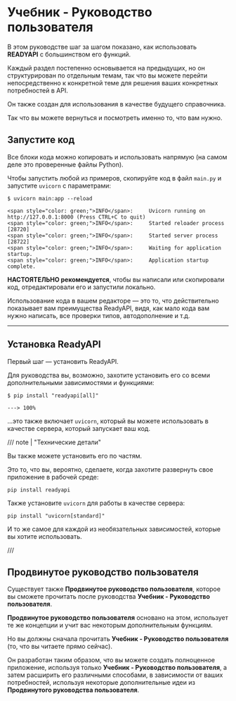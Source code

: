 # Учебник - Руководство пользователя

В этом руководстве шаг за шагом показано, как использовать **READYAPI** с большинством его функций.

Каждый раздел постепенно основывается на предыдущих, но он структурирован по отдельным темам, так что вы можете перейти непосредственно к конкретной теме для решения ваших конкретных потребностей в API.

Он также создан для использования в качестве будущего справочника.

Так что вы можете вернуться и посмотреть именно то, что вам нужно.

## Запустите код

Все блоки кода можно копировать и использовать напрямую (на самом деле это проверенные файлы Python).

Чтобы запустить любой из примеров, скопируйте код в файл `main.py` и запустите `uvicorn` с параметрами:

<div class="termy">

```console
$ uvicorn main:app --reload

<span style="color: green;">INFO</span>:     Uvicorn running on http://127.0.0.1:8000 (Press CTRL+C to quit)
<span style="color: green;">INFO</span>:     Started reloader process [28720]
<span style="color: green;">INFO</span>:     Started server process [28722]
<span style="color: green;">INFO</span>:     Waiting for application startup.
<span style="color: green;">INFO</span>:     Application startup complete.
```

</div>

**НАСТОЯТЕЛЬНО рекомендуется**, чтобы вы написали или скопировали код, отредактировали его и запустили локально.

Использование кода в вашем редакторе — это то, что действительно показывает вам преимущества ReadyAPI, видя, как мало кода вам нужно написать, все проверки типов, автодополнение и т.д.

---

## Установка ReadyAPI

Первый шаг — установить ReadyAPI.

Для руководства вы, возможно, захотите установить его со всеми дополнительными зависимостями и функциями:

<div class="termy">

```console
$ pip install "readyapi[all]"

---> 100%
```

</div>

...это также включает `uvicorn`, который вы можете использовать в качестве сервера, который запускает ваш код.

/// note | "Технические детали"

Вы также можете установить его по частям.

Это то, что вы, вероятно, сделаете, когда захотите развернуть свое приложение в рабочей среде:

```
pip install readyapi
```

Также установите `uvicorn` для работы в качестве сервера:

```
pip install "uvicorn[standard]"
```

И то же самое для каждой из необязательных зависимостей, которые вы хотите использовать.

///

## Продвинутое руководство пользователя

Существует также **Продвинутое руководство пользователя**, которое вы сможете прочитать после руководства **Учебник - Руководство пользователя**.

**Продвинутое руководство пользователя** основано на этом, использует те же концепции и учит вас некоторым дополнительным функциям.

Но вы должны сначала прочитать **Учебник - Руководство пользователя** (то, что вы читаете прямо сейчас).

Он разработан таким образом, что вы можете создать полноценное приложение, используя только **Учебник - Руководство пользователя**, а затем расширить его различными способами, в зависимости от ваших потребностей, используя некоторые дополнительные идеи из **Продвинутого руководства пользователя**.
